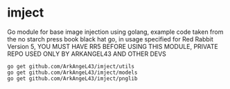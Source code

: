 # imject
Go module for base image injection using golang, example code taken from the no starch press book black hat go, in usage specified for Red Rabbit Version 5, YOU MUST HAVE RR5 BEFORE USING THIS MODULE, PRIVATE REPO USED ONLY BY ARKANGEL43 AND OTHER DEVS

```
go get github.com/ArkAngeL43/imject/utils
go get github.com/ArkAngeL43/imject/models
go get github.com/ArkAngeL43/imject/pnglib
```
